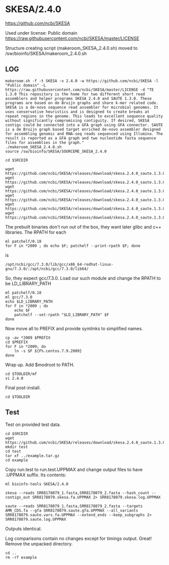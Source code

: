 SKESA/2.4.0
========================

<https://github.com/ncbi/SKESA>

Used under license:
Public domain
<https://raw.githubusercontent.com/ncbi/SKESA/master/LICENSE>

Structure creating script (makeroom_SKESA_2.4.0.sh) moved to /sw/bioinfo/SKESA/makeroom_2.4.0.sh

LOG
---

    makeroom.sh -f -t SKESA -v 2.4.0 -w https://github.com/ncbi/SKESA -l "Public domain" -L https://raw.githubusercontent.com/ncbi/SKESA/master/LICENSE -d "TE 1.3.0 This repository is the home for two different short read assemblers and helper programs SKESA 2.4.0 and SAUTE 1.3.0. These programs are based on de Bruijn graphs and share k-mer related code. SKESA is a de-novo sequence read assembler for microbial genomes. It uses conservative heuristics and is designed to create breaks at repeat regions in the genome. This leads to excellent sequence quality without significantly compromising contiguity. If desired, SKESA contigs could be connected into a GFA graph using GFA connector. SAUTE is a de Bruijn graph based target enriched de-novo assembler designed for assembling genomic and RNA-seq reads sequenced using Illumina. The result is reported as a GFA graph and two nucleotide fasta sequence files for assemblies in the graph."
    ./makeroom_SKESA_2.4.0.sh 
    source /sw/bioinfo/SKESA/SOURCEME_SKESA_2.4.0

    cd $SRCDIR

    wget https://github.com/ncbi/SKESA/releases/download/skesa.2.4.0_saute.1.3.0_2/example.tar.gz
    wget https://github.com/ncbi/SKESA/releases/download/skesa.2.4.0_saute.1.3.0_2/gfa_connector.centos.7.9.2009
    wget https://github.com/ncbi/SKESA/releases/download/skesa.2.4.0_saute.1.3.0_2/kmercounter.centos.7.9.2009
    wget https://github.com/ncbi/SKESA/releases/download/skesa.2.4.0_saute.1.3.0_2/saute.centos.7.9.2009
    wget https://github.com/ncbi/SKESA/releases/download/skesa.2.4.0_saute.1.3.0_2/saute_prot.centos.7.9.2009
    wget https://github.com/ncbi/SKESA/releases/download/skesa.2.4.0_saute.1.3.0_2/skesa.centos.7.9.2009


The prebuilt binaries don't run out of the box, they want later glibc and c++ libraries. The RPATH for each

    ml patchelf/0.10
    for F in *2009 ; do echo $F; patchelf --print-rpath $F; done

is

    /opt/ncbi/gcc/7.3.0/lib/gcc/x86_64-redhat-linux-gnu/7.3.0/:/opt/ncbi/gcc/7.3.0/lib64/

So, they expect gcc/7.3.0.  Load our such module and change the RPATH to be LD_LIBRARY_PATH

    ml patchelf/0.10
    ml gcc/7.3.0
    echo $LD_LIBRARY_PATH
    for F in *2009 ; do
        echo $F
        patchelf --set-rpath "$LD_LIBRARY_PATH" $F
    done

Now move all to PREFIX and provide symlinks to simplified names.

    cp -av *2009 $PREFIX
    cd $PREFIX
    for F in *2009; do
        ln -s $F ${F%.centos.7.9.2009}
    done

Wrap up.  Add $modroot to PATH.

    cd $TOOLDIR/mf
    vi 2.4.0

Final post-install.

    cd $TOOLDIR


Test
----

Test on provided test data.

    cd $SRCDIR
    wget https://github.com/ncbi/SKESA/releases/download/skesa.2.4.0_saute.1.3.0_2/example.tar.gz
    mkdir test
    cd test
    tar xf ../example.tar.gz
    cd example

Copy run.test to run.test.UPPMAX and change output files to have .UPPMAX suffix. Its contents:

    ml bioinfo-tools SKESA/2.4.0

    skesa --reads SRR8178079_1.fasta,SRR8178079_2.fasta --hash_count --contigs_out SRR8178079.skesa.fa.UPPMAX 2> SRR8178079.skesa.log.UPPMAX

    saute --reads SRR8178079_1.fasta,SRR8178079_2.fasta --targets AMR_CDS.fa --gfa SRR8178079.saute.gfa.UPPMAX --all_variants SRR8178079.saute.vars.fa.UPPMAX --extend_ends --keep_subgraphs 2> SRR8178079.saute.log.UPPMAX

Outputs identical.

Log comparisons contain no changes except for timings output. Great! Remove the unpacked directory.

    cd ..
    rm -rf example


